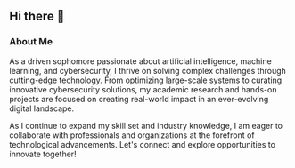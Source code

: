 ## Hi there 👋

### About Me ###
As a driven sophomore passionate about artificial intelligence, machine learning, and cybersecurity, I thrive on solving complex challenges through cutting-edge technology. From optimizing large-scale systems to curating innovative cybersecurity solutions, my academic research and hands-on projects are focused on creating real-world impact in an ever-evolving digital landscape.

As I continue to expand my skill set and industry knowledge, I am eager to collaborate with professionals and organizations at the forefront of technological advancements. Let's connect and explore opportunities to innovate together!

<!--
**hastiabbasi/hastiabbasi** is a ✨ _special_ ✨ repository because its `README.md` (this file) appears on your GitHub profile.

Here are some ideas to get you started:

- 🔭 I’m currently working on ...
- 🌱 I’m currently learning ...
- 👯 I’m looking to collaborate on ...
- 🤔 I’m looking for help with ...
- 💬 Ask me about ...
- 📫 How to reach me: ...
- 😄 Pronouns: ...
- ⚡ Fun fact: ...
-->
